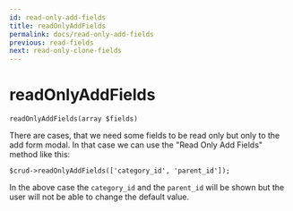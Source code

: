 ```yaml
---
id: read-only-add-fields
title: readOnlyAddFields
permalink: docs/read-only-add-fields
previous: read-fields
next: read-only-clone-fields
---
```


# readOnlyAddFields


<pre><code class="language-php">readOnlyAddFields(array $fields)</code></pre>
There are cases, that we need some fields to be read only but only to the add form modal. In that case we can use the "Read Only Add Fields" method like this:

<pre><code class="language-php">$crud->readOnlyAddFields(['category_id', 'parent_id']);</code></pre>

In the above case the <code>category_id</code> and the <code>parent_id</code> will be shown but the user will not be able to change the default value.